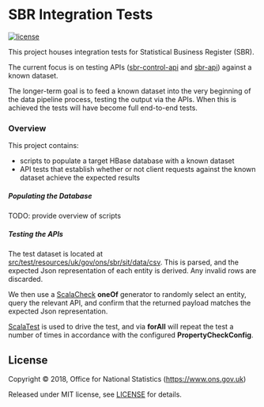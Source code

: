 # SBR Integration Tests
[![license](https://img.shields.io/github/license/mashape/apistatus.svg)](./LICENSE)

This project houses integration tests for Statistical Business Register (SBR).

The current focus is on testing APIs ([sbr-control-api](https://github.com/ONSdigital/sbr-control-api) and
[sbr-api](https://github.com/ONSdigital/sbr-control-api)) against a known dataset.

The longer-term goal is to feed a known dataset into the very beginning of the data pipeline process,
testing the output via the APIs.  When this is achieved the tests will have become full end-to-end tests.

### Overview

This project contains:
* scripts to populate a target HBase database with a known dataset
* API tests that establish whether or not client requests against the known dataset achieve the expected results

##### Populating the Database
TODO: provide overview of scripts

##### Testing the APIs

The test dataset is located at [src/test/resources/uk/gov/ons/sbr/sit/data/csv](https://github.com/ONSdigital/sbr-int-test/tree/master/src/test/resources/uk/gov/ons/sbr/sit/data/csv).
This is parsed, and the expected Json representation of each entity is derived.  Any invalid rows are discarded.

We then use a [ScalaCheck](https://www.scalacheck.org/) __oneOf__ generator to randomly select an entity,
query the relevant API, and confirm that the returned payload matches the expected Json representation.

[ScalaTest](http://www.scalatest.org/user_guide/generator_driven_property_checks) is used to drive the test,
and via __forAll__ will repeat the test a number of times in accordance with the configured __PropertyCheckConfig__.


## License

Copyright © 2018, Office for National Statistics (https://www.ons.gov.uk)

Released under MIT license, see [LICENSE](./LICENSE) for details.
